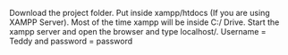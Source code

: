  Download the project folder. 
 Put inside xampp/htdocs (If you are using XAMPP Server). Most of the time xampp will be inside C:/ Drive. 
 Start the xampp server and open the browser and type localhost/<Project-WS>.
 Username = Teddy and password = password
